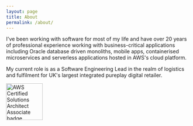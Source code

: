 ```yaml
---
layout: page
title: About
permalink: /about/
---
```


I've been working with software for most of my life and have over 20 years of professional experience working with business-critical applications including Oracle database driven monoliths, mobile apps, containerised microservices and serverless applications hosted in AWS's cloud platform.

My current role is as a Software Engineering Lead in the realm of logistics and fulfilment for UK's largest integrated pureplay digital retailer.

[<img src='https://images.credly.com/size/680x680/images/4bc21d8b-4afe-4fbd-9a90-a9de8bf7b240/AWS-SolArchitect-Associate-2020.png' alt='AWS Certified Solutions Architect Associate badge' width='100' />](https://www.youracclaim.com/badges/ac27b896-c0f6-4a57-94c0-55b1e8e9ce24/public_url)
